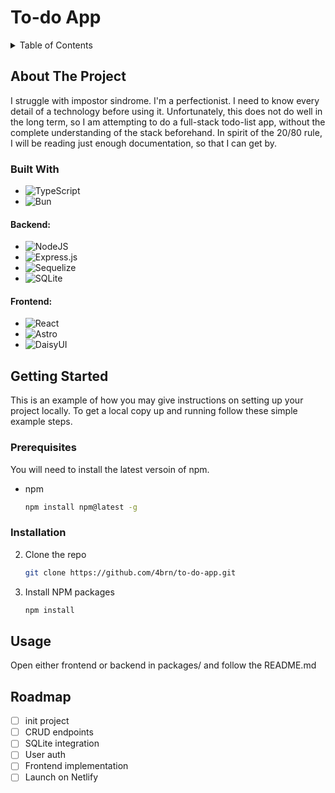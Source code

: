 # To-do App

<!-- TABLE OF CONTENTS -->
<details>
  <summary>Table of Contents</summary>
  <ol>
    <li>
      <a href="#about-the-project">About The Project</a>
      <ul>
        <li><a href="#built-with">Built With</a></li>
      </ul>
    </li>
    <li>
      <a href="#getting-started">Getting Started</a>
      <ul>
        <li><a href="#prerequisites">Prerequisites</a></li>
        <li><a href="#installation">Installation</a></li>
      </ul>
    </li>
    <li><a href="#usage">Usage</a></li>
    <li><a href="#roadmap">Roadmap</a></li>
  </ol>
</details>
<!-- ABOUT THE PROJECT -->

## About The Project

I struggle with impostor sindrome.
I'm a perfectionist.
I need to know every detail of a technology before using it.
Unfortunately, this does not do well in the long term, so I am attempting to do a full-stack todo-list app,
without the complete understanding of the stack beforehand.
In spirit of the 20/80 rule, I will be reading just enough documentation, so that I can get by.

### Built With

-   ![TypeScript](https://img.shields.io/badge/typescript-%23007ACC.svg?style=for-the-badge&logo=typescript&logoColor=white)
-   ![Bun](https://img.shields.io/badge/Bun-%23000000.svg?style=for-the-badge&logo=bun&logoColor=white)

#### Backend:

-   ![NodeJS](https://img.shields.io/badge/node.js-6DA55F?style=for-the-badge&logo=node.js&logoColor=white)
-   ![Express.js](https://img.shields.io/badge/express.js-%23404d59.svg?style=for-the-badge&logo=express&logoColor=%2361DAFB)
-   ![Sequelize](https://img.shields.io/badge/Sequelize-52B0E7?style=for-the-badge&logo=Sequelize&logoColor=white)
-   ![SQLite](https://img.shields.io/badge/sqlite-%2307405e.svg?style=for-the-badge&logo=sqlite&logoColor=white)

#### Frontend:

-   ![React](https://img.shields.io/badge/react-%2320232a.svg?style=for-the-badge&logo=react&logoColor=%2361DAFB)
-   ![Astro](https://img.shields.io/badge/astro-%232C2052.svg?style=for-the-badge&logo=astro&logoColor=white)
-   ![DaisyUI](https://img.shields.io/badge/daisyui-5A0EF8?style=for-the-badge&logo=daisyui&logoColor=white)

<!-- GETTING STARTED -->

## Getting Started

This is an example of how you may give instructions on setting up your project locally.
To get a local copy up and running follow these simple example steps.

### Prerequisites

You will need to install the latest versoin of npm.

-   npm
    ```sh
    npm install npm@latest -g
    ```

### Installation

2. Clone the repo
    ```sh
    git clone https://github.com/4brn/to-do-app.git
    ```
3. Install NPM packages
    ```sh
    npm install
    ```

<!-- USAGE EXAMPLES -->

## Usage

Open either frontend or backend in packages/ and follow the README.md

<!-- ROADMAP -->

## Roadmap

-   [ ] init project
-   [ ] CRUD endpoints
-   [ ] SQLite integration
-   [ ] User auth
-   [ ] Frontend implementation
-   [ ] Launch on Netlify

